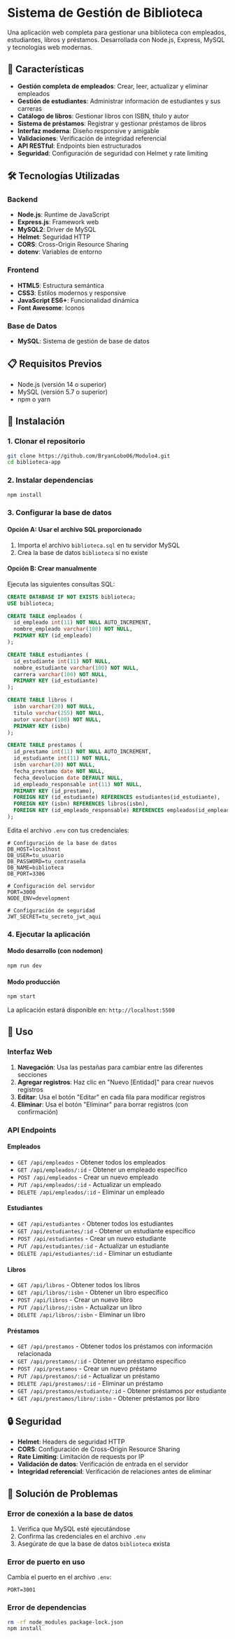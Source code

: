 # Sistema de Gestión de Biblioteca

Una aplicación web completa para gestionar una biblioteca con empleados, estudiantes, libros y préstamos. 
Desarrollada con Node.js, Express, MySQL y tecnologías web modernas.

## 🚀 Características

- **Gestión completa de empleados**: Crear, leer, actualizar y eliminar empleados
- **Gestión de estudiantes**: Administrar información de estudiantes y sus carreras
- **Catálogo de libros**: Gestionar libros con ISBN, título y autor
- **Sistema de préstamos**: Registrar y gestionar préstamos de libros
- **Interfaz moderna**: Diseño responsive y amigable
- **Validaciones**: Verificación de integridad referencial
- **API RESTful**: Endpoints bien estructurados
- **Seguridad**: Configuración de seguridad con Helmet y rate limiting

## 🛠️ Tecnologías Utilizadas

### Backend
- **Node.js**: Runtime de JavaScript
- **Express.js**: Framework web
- **MySQL2**: Driver de MySQL
- **Helmet**: Seguridad HTTP
- **CORS**: Cross-Origin Resource Sharing
- **dotenv**: Variables de entorno

### Frontend
- **HTML5**: Estructura semántica
- **CSS3**: Estilos modernos y responsive
- **JavaScript ES6+**: Funcionalidad dinámica
- **Font Awesome**: Iconos

### Base de Datos
- **MySQL**: Sistema de gestión de base de datos

## 📋 Requisitos Previos

- Node.js (versión 14 o superior)
- MySQL (versión 5.7 o superior)
- npm o yarn

## 🔧 Instalación

### 1. Clonar el repositorio
```bash
git clone https://github.com/BryanLobo06/Modulo4.git
cd biblioteca-app
```

### 2. Instalar dependencias
```bash
npm install
```

### 3. Configurar la base de datos

#### Opción A: Usar el archivo SQL proporcionado
1. Importa el archivo `biblioteca.sql` en tu servidor MySQL
2. Crea la base de datos `biblioteca` si no existe

#### Opción B: Crear manualmente
Ejecuta las siguientes consultas SQL:

```sql
CREATE DATABASE IF NOT EXISTS biblioteca;
USE biblioteca;

CREATE TABLE empleados (
  id_empleado int(11) NOT NULL AUTO_INCREMENT,
  nombre_empleado varchar(100) NOT NULL,
  PRIMARY KEY (id_empleado)
);

CREATE TABLE estudiantes (
  id_estudiante int(11) NOT NULL,
  nombre_estudiante varchar(100) NOT NULL,
  carrera varchar(100) NOT NULL,
  PRIMARY KEY (id_estudiante)
);

CREATE TABLE libros (
  isbn varchar(20) NOT NULL,
  titulo varchar(255) NOT NULL,
  autor varchar(100) NOT NULL,
  PRIMARY KEY (isbn)
);

CREATE TABLE prestamos (
  id_prestamo int(11) NOT NULL AUTO_INCREMENT,
  id_estudiante int(11) NOT NULL,
  isbn varchar(20) NOT NULL,
  fecha_prestamo date NOT NULL,
  fecha_devolucion date DEFAULT NULL,
  id_empleado_responsable int(11) NOT NULL,
  PRIMARY KEY (id_prestamo),
  FOREIGN KEY (id_estudiante) REFERENCES estudiantes(id_estudiante),
  FOREIGN KEY (isbn) REFERENCES libros(isbn),
  FOREIGN KEY (id_empleado_responsable) REFERENCES empleados(id_empleado)
);
```

Edita el archivo `.env` con tus credenciales:

```env
# Configuración de la base de datos
DB_HOST=localhost
DB_USER=tu_usuario
DB_PASSWORD=tu_contraseña
DB_NAME=biblioteca
DB_PORT=3306

# Configuración del servidor
PORT=3000
NODE_ENV=development

# Configuración de seguridad
JWT_SECRET=tu_secreto_jwt_aqui
```

### 4. Ejecutar la aplicación

#### Modo desarrollo (con nodemon)
```bash
npm run dev
```

#### Modo producción
```bash
npm start
```

La aplicación estará disponible en: `http://localhost:5500`

## 📖 Uso

### Interfaz Web

1. **Navegación**: Usa las pestañas para cambiar entre las diferentes secciones
2. **Agregar registros**: Haz clic en "Nuevo [Entidad]" para crear nuevos registros
3. **Editar**: Usa el botón "Editar" en cada fila para modificar registros
4. **Eliminar**: Usa el botón "Eliminar" para borrar registros (con confirmación)

### API Endpoints

#### Empleados
- `GET /api/empleados` - Obtener todos los empleados
- `GET /api/empleados/:id` - Obtener un empleado específico
- `POST /api/empleados` - Crear un nuevo empleado
- `PUT /api/empleados/:id` - Actualizar un empleado
- `DELETE /api/empleados/:id` - Eliminar un empleado

#### Estudiantes
- `GET /api/estudiantes` - Obtener todos los estudiantes
- `GET /api/estudiantes/:id` - Obtener un estudiante específico
- `POST /api/estudiantes` - Crear un nuevo estudiante
- `PUT /api/estudiantes/:id` - Actualizar un estudiante
- `DELETE /api/estudiantes/:id` - Eliminar un estudiante

#### Libros
- `GET /api/libros` - Obtener todos los libros
- `GET /api/libros/:isbn` - Obtener un libro específico
- `POST /api/libros` - Crear un nuevo libro
- `PUT /api/libros/:isbn` - Actualizar un libro
- `DELETE /api/libros/:isbn` - Eliminar un libro

#### Préstamos
- `GET /api/prestamos` - Obtener todos los préstamos con información relacionada
- `GET /api/prestamos/:id` - Obtener un préstamo específico
- `POST /api/prestamos` - Crear un nuevo préstamo
- `PUT /api/prestamos/:id` - Actualizar un préstamo
- `DELETE /api/prestamos/:id` - Eliminar un préstamo
- `GET /api/prestamos/estudiante/:id` - Obtener préstamos por estudiante
- `GET /api/prestamos/libro/:isbn` - Obtener préstamos por libro

## 🔒 Seguridad

- **Helmet**: Headers de seguridad HTTP
- **CORS**: Configuración de Cross-Origin Resource Sharing
- **Rate Limiting**: Limitación de requests por IP
- **Validación de datos**: Verificación de entrada en el servidor
- **Integridad referencial**: Verificación de relaciones antes de eliminar

## 🐛 Solución de Problemas

### Error de conexión a la base de datos
1. Verifica que MySQL esté ejecutándose
2. Confirma las credenciales en el archivo `.env`
3. Asegúrate de que la base de datos `biblioteca` exista

### Error de puerto en uso
Cambia el puerto en el archivo `.env`:
```env
PORT=3001
```

### Error de dependencias
```bash
rm -rf node_modules package-lock.json
npm install

```
